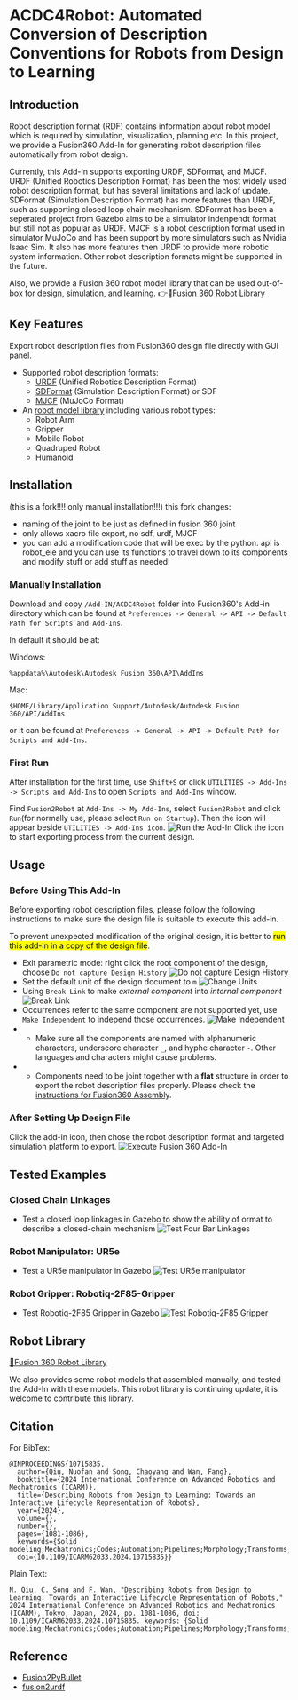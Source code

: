 # ACDC4Robot: Automated Conversion of Description Conventions for Robots from Design to Learning
<!-- Alternative name# ACDC4Robot: Automated Conversion of Description Conventions for Robots from Design to Learning -->
<!-- <div style="text-align: center;">
    <img src="./pictures/ACDC4Robot-Logo-Text.png" alt="ACDC4Robot Logo" width="400"/>
</div>

## Survey
We are currently doing a survey on robot description formats and the user experience of ACDC4Robot. It would be very appreciate for you to fill in the questionnaire.

[👉**Survey Link**👈](https://forms.gle/v3gUau9YgiAZG1XB8)

<div style="text-align: center;">
    <img src="./pictures/Github-Survey.png" alt="Survey QR Code" width="400"/>
</div> -->

## Introduction
Robot description format (RDF) contains information about robot model which is required by simulation, visualization, planning etc. In this project, we provide a Fusion360 Add-In for generating robot description files automatically from robot design. 

Currently, this Add-In supports exporting URDF, SDFormat, and MJCF. URDF (Unified Robotics Description Format) has been the most widely used robot description format, but has several limitations and lack of update. 
SDFormat (Simulation Description Format) has more features than URDF, such as supporting closed loop chain mechanism. SDFormat has been a seperated project from Gazebo aims to be a simulator indenpendt format but still not as popular as URDF. 
MJCF is a robot description format used in simulator MuJoCo and has been support by more simulators such as Nvidia Isaac Sim. It also has more features then URDF to provide more robotic system information. 
Other robot description formats might be supported in the future.

Also, we provide a Fusion 360 robot model library that can be used out-of-box for design, simulation, and learning. 
👉[🤖Fusion 360 Robot Library](RobotLibrary.md)

## Key Features
Export robot description files from Fusion360 design file directly with GUI panel.

<!-- - Support 3 Fusion360 joint motion types:
    - Fixed joint type
    - Revolute joint type with limitation
    - Slider joint type with limitation -->
- Supported robot description formats:
    - [URDF](http://wiki.ros.org/urdf/XML) (Unified Robotics Description Format)
    - [SDFormat](http://sdformat.org/spec) (Simulation Description Format) or SDF
    - [MJCF](https://mujoco.readthedocs.io/en/latest/XMLreference.html) (MuJoCo Format)
- An [robot model library](RobotLibrary.md) including various robot types:
  - Robot Arm
  - Gripper
  - Mobile Robot
  - Quadruped Robot
  - Humanoid

## Installation
(this is a fork!!!! only manual installation!!!)
this fork changes:
- naming of the joint to be just as defined in fusion 360 joint
- only allows xacro file export, no sdf, urdf, MJCF
- you can add a modification code that will be exec by the python. api is robot_ele and you can use its functions to travel down to its components and modify stuff or add stuff as needed!
<!--You can install this Add-In form Autodesk Fusion app store or manually.

### Installation form Autodesk App Store
You can download [ACDC4Robot](https://apps.autodesk.com/FUSION/en/Detail/Index?id=5028052292896011577) from Autodesk Fusion App Store, Windows and Mac version are provided.

Due to the review process of app store, ACDC4Robot at app store might not update in the same frequence as this repository. So updates such as new features and bug fix might be late for ACDC4Robot app store version.
-->
### Manually Installation
Download and copy `/Add-IN/ACDC4Robot` folder into Fusion360's Add-in directory which can be found at `Preferences -> General -> API -> Default Path for Scripts and Add-Ins`.

In default it should be at:

Windows:
```
%appdata%\Autodesk\Autodesk Fusion 360\API\AddIns
```

Mac:
```
$HOME/Library/Application Support/Autodesk/Autodesk Fusion 360/API/AddIns
```
or it can be found at `Preferences -> General -> API -> Default Path for Scripts and Add-Ins`.

<!-- ### Installation Using Shell Command
Windows (PowerShell):
```PowerShell
cd <path to /Add-In/Fusion2Robot>
Copy-Item ".\Fusion2Robot\" -Destination "${env:APPDATA}\Autodesk\Autodesk Fusion 360\API\AddIns\" -Recurse
```

macOS (Terminal):
```bash
cd <path to /Add-In/Fusion2Robot>
cp -r ./Fusion2Robot "$HOME/Library/Application Support/Autodesk/Autodesk Fusion 360/API/AddIns/"
``` -->

### First Run
After installation for the first time, use `Shift+S` or click `UTILITIES -> Add-Ins -> Scripts and Add-Ins` to open `Scripts and Add-Ins` window.

Find `Fusion2Robot` at `Add-Ins -> My Add-Ins`, select `Fusion2Robot` and click `Run`(for normally use, please select `Run on Startup`). Then the icon will appear beside `UTILITIES -> Add-Ins icon`. 
![Run the Add-In](./pictures/RunAdd-In.gif)
Click the icon to start exporting process from the current design.


## Usage
### Before Using This Add-In
Before exporting robot description files, please follow the following instructions to make sure the design file is suitable to execute this add-in. 

To prevent unexpected modification of the original design, it is better to <mark>run this add-in in a copy of the design file</mark>.

- Exit parametric mode: right click the root component of the design, choose `Do not capture Design History`
![Do not capture Design History](./pictures/DoNotCaptureDesignHistory.PNG)
- Set the default unit of the design document to `m`
![Change Units](./pictures/ChangeUnits.png)
- Using `Break Link` to make *external component* into *internal component*
![Break Link](./pictures/BreakLink.gif)
- Occurrences refer to the same component are not supported yet, use `Make Independent` to independ those occurrences.
![Make Independent](./pictures/MakeIndependent.gif)
- - Make sure all the components are named with alphanumeric characters, underscore character `_`, and hyphe character `-`. Other languages and characters might cause problems.
- - Components need to be joint together with a **flat** structure in order to export the robot description files properly. Please check the [instructions for Fusion360 Assembly](./InstructionsForAssembly.md).

### After Setting Up Design File
Click the add-in icon, then chose the robot description format and targeted simulation platform to export.
![Execute Fusion 360 Add-In](./pictures/ExcuteAdd-In.gif)

## Tested Examples
### Closed Chain Linkages
- Test a closed loop linkages in Gazebo to show the ability of ormat to describe a closed-chain mechanism
![Test Four Bar Linkages](./pictures/Four-Bar-Linkages-Test.png)

### Robot Manipulator: UR5e
- Test a UR5e manipulator in Gazebo
![Test UR5e manipulator](./pictures/UR5e-Test.png)

### Robot Gripper: Robotiq-2F85-Gripper
- Test Robotiq-2F85 Gripper in Gazebo
![Test Robotiq-2F85 Gripper](./pictures//Robotiq-Gripper-Test.png)

## Robot Library
[🤖Fusion 360 Robot Library](RobotLibrary.md)

We also provides some robot models that assembled manually, and tested the Add-In with these models. 
This robot library is continuing update, it is welcome to contribute this library.

## Citation
For BibTex:
```
@INPROCEEDINGS{10715835,
  author={Qiu, Nuofan and Song, Chaoyang and Wan, Fang},
  booktitle={2024 International Conference on Advanced Robotics and Mechatronics (ICARM)}, 
  title={Describing Robots from Design to Learning: Towards an Interactive Lifecycle Representation of Robots}, 
  year={2024},
  volume={},
  number={},
  pages={1081-1086},
  keywords={Solid modeling;Mechatronics;Codes;Automation;Pipelines;Morphology;Transforms;Software;Libraries;Robots},
  doi={10.1109/ICARM62033.2024.10715835}}
```

Plain Text:
```
N. Qiu, C. Song and F. Wan, "Describing Robots from Design to Learning: Towards an Interactive Lifecycle Representation of Robots," 2024 International Conference on Advanced Robotics and Mechatronics (ICARM), Tokyo, Japan, 2024, pp. 1081-1086, doi: 10.1109/ICARM62033.2024.10715835. keywords: {Solid modeling;Mechatronics;Codes;Automation;Pipelines;Morphology;Transforms;Software;Libraries;Robots},
```

## Reference
- [Fusion2PyBullet](https://github.com/yanshil/Fusion2PyBullet)
- [fusion2urdf](https://github.com/syuntoku14/fusion2urdf)
